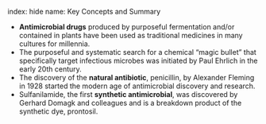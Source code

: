 index: hide
name: Key Concepts and Summary

  *  **Antimicrobial drugs** produced by purposeful fermentation and/or contained in plants have been used as traditional medicines in many cultures for millennia.
  * The purposeful and systematic search for a chemical “magic bullet” that specifically target infectious microbes was initiated by Paul Ehrlich in the early 20th century.
  * The discovery of the  **natural antibiotic**, penicillin, by Alexander Fleming in 1928 started the modern age of antimicrobial discovery and research.
  * Sulfanilamide, the first  **synthetic antimicrobial**, was discovered by Gerhard Domagk and colleagues and is a breakdown product of the synthetic dye, prontosil.
